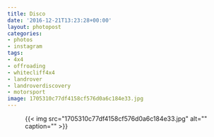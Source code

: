 ```yaml
---
title: Disco
date: '2016-12-21T13:23:28+00:00'
layout: photopost
categories:
- photos
- instagram
tags:
- 4x4
- offroading
- whitecliff4x4
- landrover
- landroverdiscovery
- motorsport
image: 1705310c77df4158cf576d0a6c184e33.jpg
---
```


<figure class="photo photo--square">
  {{< img src="1705310c77df4158cf576d0a6c184e33.jpg" alt="" caption="" >}}

</figure>




